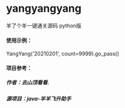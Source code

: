 # yangyangyang
羊了个羊一键通关源码 python版

#### 使用示例：
YangYang('20210201', count=9999).go_pass()

#### 项目参考：
  ##### 作者：去山顶看看.
  ##### 源项目：java-羊羊飞升助手
